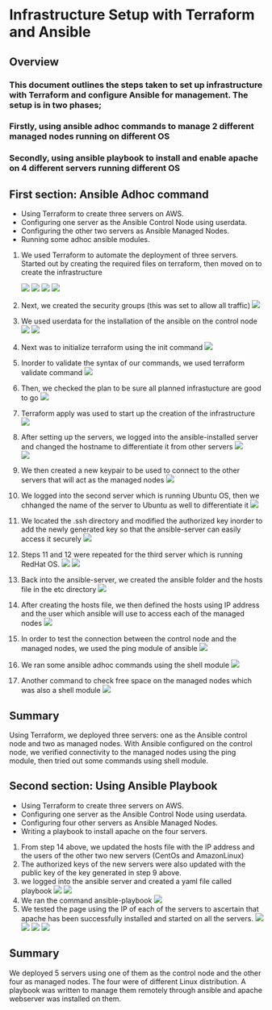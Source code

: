 # Infrastructure Setup with Terraform and Ansible
## Overview

### This document outlines the steps taken to set up infrastructure with Terraform and configure Ansible for management. The setup is in two phases;

### Firstly, using ansible adhoc commands to manage 2 different managed nodes running on different OS

### Secondly, using ansible playbook to install and enable apache on 4 different servers running different OS 

## First section: Ansible Adhoc command
- Using Terraform to create three servers on AWS.
- Configuring one server as the Ansible Control Node using userdata.
- Configuring the other two servers as Ansible Managed Nodes.
- Running some adhoc ansible modules.


1. We used Terraform to automate the deployment of three servers. Started out by creating the required files on terraform, then moved on to create the infrastructure

    ![](/img/01.create-files.png)
    ![](/img/002.provider.png)
    ![](/img/02.infrastructures.png)
    ![](/img/03.infra.png)
2. Next, we created the security groups (this was set to allow all traffic)
![](/img/04.sg.png)
3. We used userdata for the installation of the ansible on the control node 
![](/img/06userdata.png)
![](/img/05servers.png)
4. Next was to initialize terraform using the init command 
![](/img/07.terraform-init.png)
5. Inorder to validate the syntax of our commands, we used terraform validate command 
![](/img/08.validate.png)
6. Then, we checked the plan to be sure all planned infrastucture are good to go 
![](/img/09.plan.png)
7. Terraform apply was used to start up the creation of the infrastructure
![](/img/10.apply.png)
8. After setting up the servers, we logged into the ansible-installed server and changed the hostname to differentiate it from other servers
![](/img/11.login.png)  
![](/img/12.change-name.png)
9. We then created a new keypair to be used to connect to the other servers that will act as the managed nodes
![](/img/13.gen-key.png)
10. We logged into the second server which is running Ubuntu OS, then we chhanged the name of the server to Ubuntu as well to differentiate it 
![](/img/14server1.png)
11. We located the .ssh directory and modified the authorized key inorder to add the newly generated key so that the ansible-server can easily access it securely 
![](/img/15addkey-1.png)
12. Steps 11 and 12 were repeated for the third server which is running RedHat OS.
![](/img/16.change-name.png)
![](/img/16.addkey-2.png)  
13. Back into the ansible-server, we created the ansible folder and the hosts file in the etc directory 
![](/img/17.hostsfile.png)
14. After creating the hosts file, we then defined the hosts using IP address and the user which ansible will use to access each of the managed nodes
![](/img/18definehosts.png)
15. In order to test the connection between the control node and the managed nodes, we used the ping module of ansible 
![](/img/19pingtest.png)
16. We ran some ansible adhoc commands using the shell module
![](/img/20.filesystem.png)
17. Another command to check free space on the managed nodes which was also a shell module
![](/img/21free-memory.png)

## Summary
Using Terraform, we deployed three servers: one as the Ansible control node and two as managed nodes. With Ansible configured on the control node, we verified connectivity to the managed nodes using the ping module, then tried out some commands using shell module.



## Second section: Using Ansible Playbook
- Using Terraform to create three servers on AWS.
- Configuring one server as the Ansible Control Node using userdata.
- Configuring four other servers as Ansible Managed Nodes.
- Writing a playbook to install apache on the four servers.

1. From step 14 above, we updated the hosts file with the IP address and the users of the other two new servers (CentOs and AmazonLinux)
2. The authorized keys of the new servers were also updated with the public key of the key generated in step 9 above.
3. we logged into the ansible server and created a yaml file called playbook 
![](/img2/001.login.png)
![](/img2/01.playbook.png)
4. We ran the command ansible-playbook
![](/img2/02playbook.png)
5. We tested the page using the IP of each of the servers to ascertain that apache has been successfully installed and started on all the servers.
![](/img2/03.RH.png)
![](/img2/04.centos.png)
![](/img2/05.amazon.png)
![](/img2/05.ubuntu.png)

## Summary
We deployed 5 servers using one of them as the control node and the other four as managed nodes. The four were of different Linux distribution. A playbook was written to manage them remotely through ansible and apache webserver was installed on them.